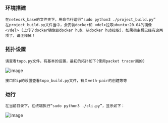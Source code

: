 ### 环境搭建
    在neteork_base的文件夹下，用命令行运行“sudo python3 ./project_build.py”
    在project_build.py文件当中，会安装docker和 <del>拉取ubuntu:20.04的镜像</del> (上传了docker镜像到docker hub，从docker hub拉取)，如果宿主机已经有这两项了，请注释掉！

### 拓扑设置
    请查看topo.py文件，有基本的设置，最初的拓扑如下(使用packet tracer画的)
![image](https://github.com/ruchuer/network_base/blob/main/topo.png)

    接口和ip的设置查看topo_build.py文件，有关veth-pair的创建等等

### 运行
    在当前目录下，在终端执行“sudo python3 ./cli.py”，显示如下：
![image](https://github.com/ruchuer/network_base/blob/main/cli.png)

